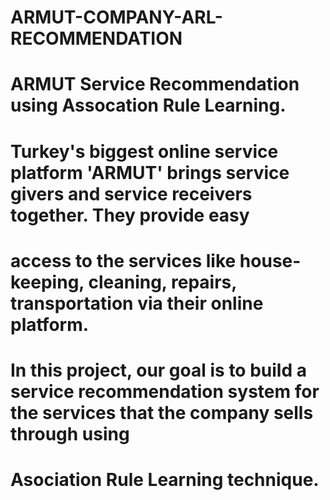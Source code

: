 # ARMUT-COMPANY-ARL-RECOMMENDATION

# ARMUT Service Recommendation using Assocation Rule Learning.

# Turkey's biggest online service platform 'ARMUT' brings service givers and service receivers together. They provide easy
# access to the services like house-keeping, cleaning, repairs, transportation via their online platform.
# In this project, our goal is to build a service recommendation system for the services that the company sells through using
# Asociation Rule Learning technique.
